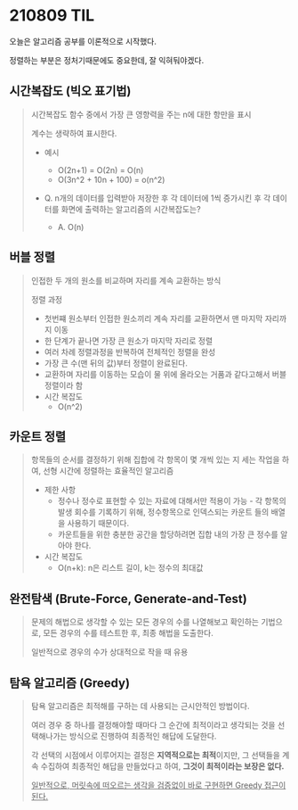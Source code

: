 # 210809 TIL

오늘은 알고리즘 공부를 이론적으로 시작했다.

정렬하는 부분은 정처기때문에도 중요한데, 잘 익혀둬야겠다.



## 시간복잡도 (빅오 표기법)

> 시간복잡도 함수 중에서 가장 큰 영향력을 주는 n에 대한 항만을 표시
>
> 계수는 생략하여 표시한다.
>
> - 예시
>   - O(2n+1) = O(2n) = O(n)
>   - O(3n^2 + 10n + 100) = o(n^2)
>
> - Q. n개의 데이터를 입력받아 저장한 후 각 데이터에 1씩 증가시킨 후 각 데이터를 화면에 출력하는 알고리즘의 시간복잡도는?
>   - A. O(n)



## 버블 정렬

> 인접한 두 개의 원소를 비교하며 자리를 계속 교환하는 방식
>
> 정렬 과정
>
> - 첫번쨰 원소부터 인접한 원소끼리 계속 자리를 교환하면서 맨 마지막 자리까지 이동
> - 한 단계가 끝나면 가장 큰 원소가 마지막 자리로 정렬
> - 여러 차례 정렬과정을 반복하여 전체적인 정렬을 완성
> - 가장 큰 수(맨 뒤의 값)부터 정렬이 완료된다.
> - 교환하며 자리를 이동하는 모습이 물 위에 올라오는 거품과 같다고해서 버블 정렬이라 함
> - 시간 복잡도
>   - O(n^2)



## 카운트 정렬

> 항목들의 순서를 결정하기 위해 집합에 각 항목이 몇 개씩 있는 지 세는 작업을 하여, 선형 시간에 정렬하는 효율적인 알고리즘
>
> - 제한 사항
>   - 정수나 정수로 표현할 수 있는 자료에 대해서만 적용이 가능 - 각 항목의 발생 회수를 기록하기 위해, 정수항목으로 인덱스되는 카운트 들의 배열을 사용하기 때문이다.
>   - 카운트들을 위한 충분한 공간을 할당하려면 집합 내의 가장 큰 정수를 알아야 한다.
> - 시간 복잡도
>   - O(n+k): n은 리스트 길이, k는 정수의 최대값



## 완전탐색 (Brute-Force, Generate-and-Test)

> 문제의 해법으로 생각할 수 있는 모든 경우의 수를 나열해보고 확인하는 기법으로, 모든 경우의 수를 테스트한 후, 최종 해법을 도출한다.
>
> 일반적으로 경우의 수가 상대적으로 작을 때 유용



## 탐욕 알고리즘 (Greedy)

> 탐욕 알고리즘은 최적해를 구하는 데 사용되는 근시안적인 방법이다.
>
> 여러 경우 중 하나를 결정해야할 때마다 그 순간에 최적이라고 생각되는 것을 선택해나가는 방식으로 진행하여 최종적인 해답에 도달한다.
>
> 각 선택의 시점에서 이루어지는 결정은 **지역적으로는 최적**이지만, 그 선택들을 계속 수집하여 최종적인 해답을 만들었다고 하여, **그것이 최적이라는 보장은 없다.**
>
> <u>일반적으로, 머릿속에 떠오르는 생각을 검증없이 바로 구현하면 Greedy 접근이 된다.</u>




